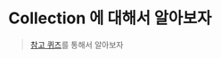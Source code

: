 # Collection 에 대해서 알아보자

> [참고 퀴즈](https://www.w3resource.com/python-exercises/collections/index.php)를 통해서 알아보자
